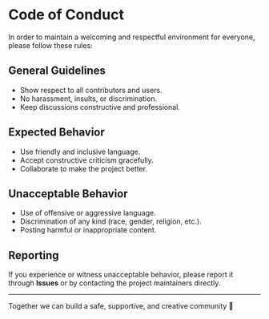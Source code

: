 # Code of Conduct

In order to maintain a welcoming and respectful environment for everyone, please follow these rules:

## General Guidelines
- Show respect to all contributors and users.
- No harassment, insults, or discrimination.
- Keep discussions constructive and professional.

## Expected Behavior
- Use friendly and inclusive language.
- Accept constructive criticism gracefully.
- Collaborate to make the project better.

## Unacceptable Behavior
- Use of offensive or aggressive language.
- Discrimination of any kind (race, gender, religion, etc.).
- Posting harmful or inappropriate content.

## Reporting
If you experience or witness unacceptable behavior, please report it through **Issues** or by contacting the project maintainers directly.

---

Together we can build a safe, supportive, and creative community 🤝
